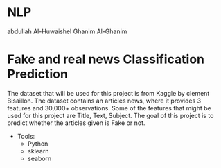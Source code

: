 # NLP
abdullah Al-Huwaishel
Ghanim Al-Ghanim

# Fake and real news Classification Prediction
The dataset that will be used for this project is from Kaggle by clement Bisaillon.
The dataset contains an articles news, where it provides 3 features and 30,000+ observations. Some of the features that might be used for this project are Title, Text, Subject. The goal of this project is to predict whether the articles given is Fake or not. 
- Tools:
  - Python
  - sklearn
  - seaborn 
